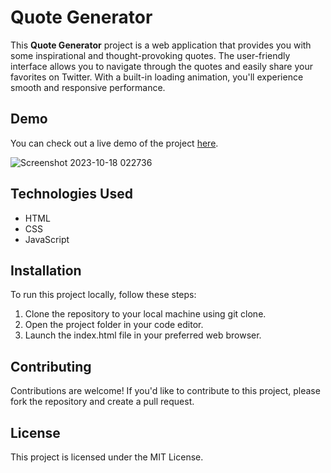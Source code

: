 # Quote Generator
This **Quote Generator** project is a web application that provides you with some inspirational and thought-provoking quotes. The user-friendly interface allows you to navigate through the quotes and easily share your favorites on Twitter. With a built-in loading animation, you'll experience smooth and responsive performance.

## Demo
You can check out a live demo of the project [here](#).

![Screenshot 2023-10-18 022736](https://github.com/khaledelhannat/quote-generator/assets/76536316/4ef2b296-d706-4af4-b28b-324f881eff68)

## Technologies Used
- HTML
- CSS
- JavaScript

## Installation
To run this project locally, follow these steps:
1. Clone the repository to your local machine using git clone.
2. Open the project folder in your code editor.
3. Launch the index.html file in your preferred web browser.

## Contributing
Contributions are welcome! If you'd like to contribute to this project, please fork the repository and create a pull request.

## License
This project is licensed under the MIT License.
